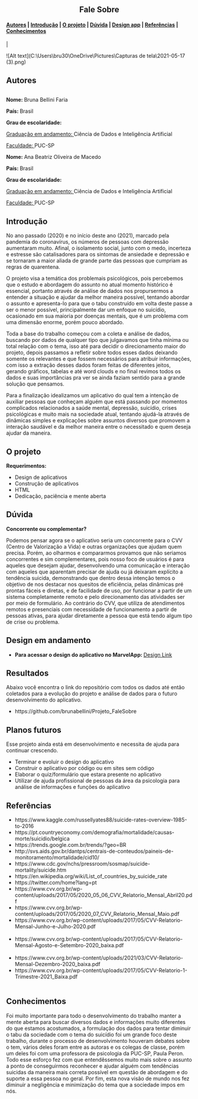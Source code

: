 <center><h2>Fale Sobre</h2></center>

<h4><a href="#about">Autores</a> | <a href="#introduction">Introdução</a> | <a href="#project">O projeto</a> | <a href="#duvidas">Dúvida</a> | <a href="#vd">Design app</a> | <a href="#reference">Referências</a> | <a href="#acknowledgement">Conhecimentos</a></h4> |

![Alt text](C:\Users\bru30\OneDrive\Pictures\Capturas de tela\2021-05-17 (3).png)

<h2 id="about">Autores</h2>

<img src=""/>

<p>
	<p><strong>Nome: </strong>Bruna Bellini Faria</p> 
	<p><strong>País: </strong></h4>Brasil</p>
	<p><strong>Grau de escolaridade: </strong>
		<p>
			<p><u>Graduação em andamento: </u></strong>Ciência de Dados e Inteligência Artificial</p>
      			<p><u>Faculdade: </u></strong>PUC-SP</p>
		</p>
	</p>
</p>

<p>
	<p><strong>Nome: </strong>Ana Beatriz Oliveira de Macedo</p> 
	<p><strong>País: </strong></h4>Brasil</p>
	<p><strong>Grau de escolaridade:</strong>
		<p>
			<p><u>Graduação em andamento: </u></strong>Ciência de Dados e Inteligência Artificial</p>
      			<p><u>Faculdade: </u></strong>PUC-SP</p>
		</p>
	</p>
</p>

<h2 id="introduction">Introdução</h2>

<p>
	<p>No ano passado (2020) e no início deste ano (2021), marcado pela pandemia do coronavírus, os números de pessoas com depressão aumentaram muito. Afinal, o isolamento social, junto com o medo, incerteza e estresse são catalisadores para os sintomas de ansiedade e depressão e se tornaram a maior aliada de grande parte das pessoas que cumpriam as regras de quarentena.</p>
	<p>O projeto visa a temática dos problemais psicológicos, pois percebemos que o estudo e abordagem do assunto no atual momento histórico é essencial, portanto através de análise de dados nos propursermos a entender a situação e ajudar da melhor maneira possível, tentando abordar o assunto e apresenta-lo para que o tabu construído em volta deste passe a ser o menor possível, principalmente dar um enfoque no suicídio, ocasionado em sua maioria por doenças mentais, que é um problema com uma dimensão enorme, porém pouco abordado.</p>
	<p>Toda a base do trabalho começou com a coleta e análise de dados, buscando por dados de qualquer tipo que julgavamos que tinha mínima ou total relação com o tema, isso até para decidir o direcionamento maior do projeto, depois passamos a refletir sobre todos esses dados deixando somente os relevantes e que fossem necessários para atribuir informações, com isso a extração desses dados foram feitas de diferentes jeitos, gerando gráficos, tabelas e até word clouds e no final revimos todos os dados e suas importâncias pra ver se ainda faziam sentido para a grande solução que pensamos.</p>
	<p>Para a finalização idealizamos um aplicativo do qual tem a intenção de auxiliar pessoas que conheçam alguém que está passando por momentos complicados relacionados a saúde mental, depressão, suicídio, crises psicológicas e muito mais na sociedade atual, tentando ajudá-la através de dinâmicas simples e explicações sobre assuntos diversos que promovem a interação saudável e da melhor maneira entre o necessitado e quem deseja ajudar da maneira.</p>
	
</p>

<h2 id="project">O projeto</h2>

<strong>Requerimentos:</strong>
<p>
	<ul>
		<li>Design de aplicativos</li>
		<li>Construção de aplicativos</li>
		<li>HTML</li>
		<li>Dedicação, paciência e mente aberta</li>
	</ul>
</p>

<h2 id="duvidas">Dúvida</h2>

<strong>Concorrente ou complementar? </strong>
<p>
	Podemos pensar agora se o aplicativo seria um concorrente para o CVV (Centro de Valorização a Vida) e outras organizações que ajudam quem precisa. Porém, ao olharmos e compararmos provamos que não seriamos concorrentes e sim complementares, pois nosso foco de usuários é para aqueles que desejam ajudar, desenvolvendo uma comunicação e interação com aqueles que aparentam precisar de ajuda ou já deixaram explícito a tendência suicida, demonstrando que dentro dessa intenção temos o objetivo de nos destacar nos quesitos de eficiência, pelas dinâmicas pré prontas fáceis e diretas, e de facilidade de uso, por funcionar a partir de um sistema completamente remoto e pelo direcionamento das atividades ser por meio de formulário. Ao contrário do CVV, que utiliza de atendimentos remotos e presenciais com necessidade de funcionamento a partir de pessoas ativas, para ajudar diretamente a pessoa que está tendo algum tipo de crise ou problema.
</p>

<h2 id="vd">Design em andamento</h2>
<ul>
	<li><strong>Para acessar o design do aplicativo no MarvelApp: </strong><a href="https://marvelapp.com/prototype/5agdbgb">Design Link</a></li>
</ul>

<h2>Resultados</h2>

Abaixo você encontra o link do repositório com todos os dados até entâo coletados para a evolução do projeto e análise de dados para o futuro desenvolvimento do aplicativo.

<ul>
	<li>https://github.com/brunabellini/Projeto_FaleSobre</li>
</ul>

<h2>Planos futuros</h2>
<p>Esse projeto ainda está em desenvolvimento e necessita de ajuda para continuar crescendo.</p>

<ul>
	<li>Terminar e evoluir o design do aplicativo</li>
	<li>Construir o aplicativo por código ou em sites sem código</li>
	<li>Elaborar o quiz/formulário que estara presente no aplicativo</li>
	<li>Utilizar de ajuda profissional de pessoas da área da psicologia para análise de informações e funções do aplicativo</li>
</ul>

<h2 id="reference">Referências</h2>

<ul>
	<li>https://www.kaggle.com/russellyates88/suicide-rates-overview-1985-to-2016</li>
	<li>https://pt.countryeconomy.com/demografia/mortalidade/causas-morte/suicidio/belgica</li>
	<li>https://trends.google.com.br/trends/?geo=BR</li>
	<li>http://svs.aids.gov.br/dantps/centrais-de-conteudos/paineis-de-monitoramento/mortalidade/cid10/</li>
  	<li>https://www.cdc.gov/nchs/pressroom/sosmap/suicide-mortality/suicide.htm</li>
 	<li>https://en.wikipedia.org/wiki/List_of_countries_by_suicide_rate</li>
 	<li>https://twitter.com/home?lang=pt</li>
  	<li>https://www.cvv.org.br/wp-content/uploads/2017/05/2020_05_06_CVV_Relatorio_Mensal_Abril20.pdf</li>
  	<li>https://www.cvv.org.br/wp-content/uploads/2017/05/2020_07_CVV_Relatorio_Mensal_Maio.pdf</li>
 	<li>https://www.cvv.org.br/wp-content/uploads/2017/05/CVV-Relatorio-Mensal-Junho-e-Julho-2020.pdf</li> 
	<li>https://www.cvv.org.br/wp-content/uploads/2017/05/CVV-Relatorio-Mensal-Agosto-e-Setembro-2020_baixa.pdf</li> 
 	<li>https://www.cvv.org.br/wp-content/uploads/2021/03/CVV-Relatorio-Mensal-Dezembro-2020_baixa.pdf</li>
 	<li>https://www.cvv.org.br/wp-content/uploads/2017/05/CVV-Relatorio-1-Trimestre-2021_Baixa.pdf</li> 
</ul>


<h2 id="acknowledgement">Conhecimentos</h2>

<p>
	Foi muito importante para todo o desenvolvimento do trabalho manter a mente aberta para buscar diversos dados e informações muito diferentes do que estamos acostumados, a formulação dos dados para tentar diminuir o tabu da sociedade com o tema do suicídio foi um grande foco deste trabalho, durante o processo de desenvolvimento houveram debates sobre o tem, vários deles foram entre as autoras e os colegas de classe, porém um deles foi com uma professora de psicologia da PUC-SP, Paula Peron. Todo esse esforço fez com que entendêssemos muito mais sobre o assunto a ponto de conseguirmos reconhecer e ajudar alguém com tendências suicidas da maneira mais correta possível em questão de abordagem e do suporte a essa pessoa no geral. Por fim, esta nova visão de mundo nos fez diminuir a negligência e minimização do tema que a sociedade impos em nós.
</p>

<img src="" />
